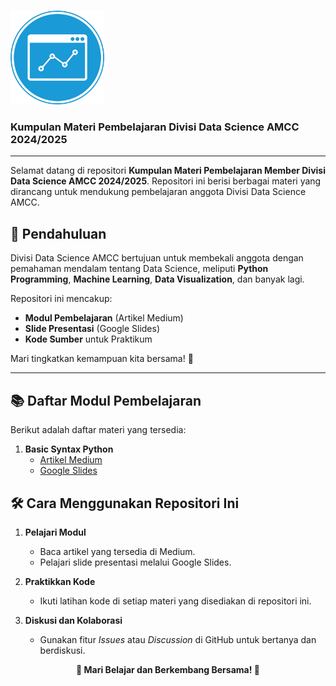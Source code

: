 # <div align="center">
  <img src="logo_data_science.jpg" alt="AMCC Logo" width="150"/>
  
  ### Kumpulan Materi Pembelajaran Divisi Data Science AMCC 2024/2025
</div>

---

Selamat datang di repositori **Kumpulan Materi Pembelajaran Member Divisi Data Science AMCC 2024/2025**. Repositori ini berisi berbagai materi yang dirancang untuk mendukung pembelajaran anggota Divisi Data Science AMCC.

## 🚀 Pendahuluan
Divisi Data Science AMCC bertujuan untuk membekali anggota dengan pemahaman mendalam tentang Data Science, meliputi **Python Programming**, **Machine Learning**, **Data Visualization**, dan banyak lagi. 

Repositori ini mencakup:
- **Modul Pembelajaran** (Artikel Medium)
- **Slide Presentasi** (Google Slides)
- **Kode Sumber** untuk Praktikum

Mari tingkatkan kemampuan kita bersama! 💪

---

## 📚 Daftar Modul Pembelajaran
Berikut adalah daftar materi yang tersedia:

1. **Basic Syntax Python**
   - [Artikel Medium](https://medium.com/amcc-amikom/python-awal-perjalanan-data-science-162cb7ca6834)
   - [Google Slides](https://docs.google.com/presentation/d/12S_5GipM3KKgisPv3sJfZ2CqSF5AdIrOx16-KY4uMxU/edit?usp=sharing)


## 🛠️ Cara Menggunakan Repositori Ini
1. **Pelajari Modul**
   - Baca artikel yang tersedia di Medium.
   - Pelajari slide presentasi melalui Google Slides.

2. **Praktikkan Kode**
   - Ikuti latihan kode di setiap materi yang disediakan di repositori ini.

3. **Diskusi dan Kolaborasi**
   - Gunakan fitur *Issues* atau *Discussion* di GitHub untuk bertanya dan berdiskusi.


<div align="center">
  <strong>🌟 Mari Belajar dan Berkembang Bersama! 🌟</strong>
</div>


